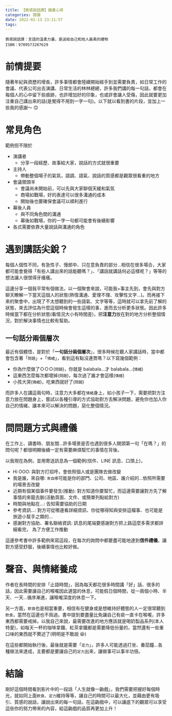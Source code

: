 ```yaml
---
title: 【質感說話課】讀書心得
categories: 閱讀
date: 2022-02-13 23:11:57
tags:
---
```



<style>
  section.compact {
    font-size: 150%  
  }
  img[alt~="center"] {
    display: block;
    margin: 0 auto;
  }
</style>

```
質感說話課：言語的溫柔力量，是送給自己和他人最美的禮物
ISBN：9789573287629
```

# 前情提要

隨著年紀與資歷的增長，許多事情都會陸續開始經手到並需要負責，如日常工作的會議、代表公司出去演講、日常生活的林林總總，許多我們講的每一句話，都會在每個人的心中留下些痕跡，也許增加好的印象，也或許會讓人受傷，因此就要更加注重自己講出來的話(是覺得不用到一字一句)。以下就以看到書的片段，並加上一些我的感謝～ 😊

<!-- more -->

# 常見角色

範例但不限於

- 演講者
  - 分享一段經歷、故事給大家，說話的方式就很重要
- 主持人
  - 帶動整個場子的氣氛，語調、語氣、說話的質感都是觀眾很看重的地方
- 會議領頭羊
  - 會議尚未開始前，可以先與大家聊個天緩和氣氛
  - 商場如戰場，好的表達可以很多溝通的成本
  - 開始後也要確保會議可以順利進行
- 幕後人員
  - 與不同角色間的溝通
  - 幕後如戰場，你的一字一句都可能會有後續影響
- 各式需要依靠大量說話與溝通的角色

# 遇到講話尖銳？

每個人個性不同，有急性子、慢郎中、只在意負責的部分...相信在很多場合，大家都可能會覺得「有些人講出來的話能聽嗎？」、「講話就講話何必這樣呢？」等等的想法讓人很恨得牙癢癢。

這邊分享一個我平常有個做法，以一個聚會來說，可能我+事主先到，會先與對方聊天瞭解一下當天這個人的狀態(熱情溝通、愛理不理、攻擊性文字...)。而再接下來的聚會中，出現了不太想聽到的一些語氣、文字等等，這時就可以拿先前了解的狀態，來去評估為什麼這個時候會發生這樣的事，進而去分析更多狀態。因此許多時候當下都在分析狀態(看情況大小有時間差)，把**注意力**放在對的地方分析整個情況，對於解決事情也比較有幫助。

## 一句話分兩個層次

最近有個體悟，是對於「**一句話分兩個層次**」，很多時候在聽人家講話時，當中都會包含著「`問題`」+「`情緒`」，看到這有點沒連貫嗎？以下寫幾個範例：

- 你為什麼做了ＯＯＯ(`問題`)，你就是 balabala...才 balabala...(`情緒`)
- 這東西怎麼每次都壞掉(`問題`)，每次過了誰才會這樣(`情緒`)
- 小孩大哭(`情緒`)，吃東西就好了(`問題`)

而許多人在講這兩句時，注意力大多都在`情緒`身上，如小孩子一下，需要把對方注意力放在問題身上，嘗試以各種引導的方式協助對方去解決問題，避免你也加入你自己的情緒，讓本來可以解決的問題，惡化整個情況。

# 問問題方式與禮儀

在工作上、讀書時、朋友間...許多場景是否也遇到很多人開頭第一句「在嗎？」的問句呢？都很明顯後續一定有需要麻煩幫忙的事情在背後。

以我現在為例，並用寄送訊息為一個範例(信件、LINE 訊息、口頭上)，

- Hi OOO: 與對方打招呼，會依照個人或是團隊去做改變
- 我是誰，來自哪: `來自哪`可能是你的部門、公司、地區、誰介紹的...依照所需要的場景去改變
- 近期有個某個事件要發生(推動): 對方知道你要幫忙，而這邊需要讓對方先了解事情的來龍去脈(活動頁面、文件、或簡單列點給對方)
- 時間與地點在...: 告知需要協助的日期
- 參考資訊...: 對方可從哪邊看詳細資訊、你從哪得知與安排這檔事、也可能是旅遊小幫手之類的...
- 感謝對方協助、署名聯絡資訊: 訊息的尾端要感謝對方把上路這麼多需求都詳細看完，
  為了方便工作推動

這邊參考書中許多範例來寫這段，在每次的詢問中都要盡可能地達到**信件禮儀**，讓對方感受舒服，後續事情也比較好做。

# 聲音、與情緒養成

作者在長時間的安排「止語時間」，因為每天都花很多時間講「好」話、很多的話，因此需要讓自己的喉嚨因此適當的休息，可能假日個時間，從一兩個小時、半天、一天...循序漸進，讓喉嚨深度的休息一下。

另一方面，`飲食`也是相當重要，相信有在健身或是想維持好體態的人一定很常聽到`飲食`，當然在這邊也不爲過。書中提到要盡量比免讓自己有痰一直卡在喉嚨，許多東西都需要戒掉。以我自己來說，最需要改進的地方應該就是喝奶製品系列(本人特愛)，如每天一杯的咖啡拿鐵、紅茶拿鐵都是需要降低份量的，當然還有一些重口味的東西就不贅述了(明明是不敢說 😆)

在這些都開始執行後，最後就是需要「`定力`」，許多人可能透過打坐、番茄鐘...各種做法來達成，主要都是要讓自己的`定力`出來，讓做事可以事半功倍。

# 結論

剛好這個時間看到影片中的一段話「人生就像一齣戲」，我們需要把握好每個時光，就如同上面`飲食`、`定力`維持等等，讓自己的時間可以最大化，並藉由更有吸引、質感的說話，讓說出來的每一句話，在這齣戲中，可以讓底下的觀眾可以享受這些你的努力帶來的內容，給這齣戲的品質再更加上升！

